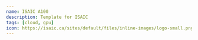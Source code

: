```yaml
---
name: ISAIC A100
description: Template for ISAIC
tags: [cloud, gpu]
icon: https://isaic.ca/sites/default/files/inline-images/logo-small.png
---
```

